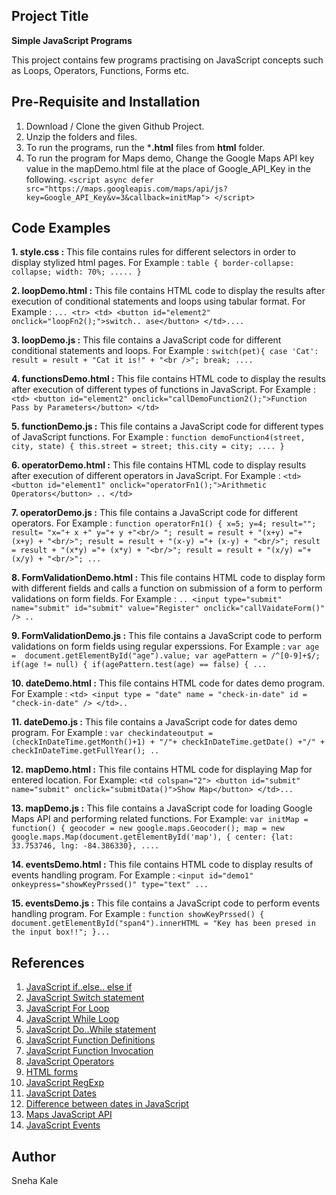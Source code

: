 ## Project Title
**Simple JavaScript Programs**

This project contains few programs practising on JavaScript concepts such as Loops, Operators, Functions, Forms etc.

## Pre-Requisite and Installation
1. Download / Clone the given Github Project.
2. Unzip the folders and files.
3. To run the programs, run the ***.html** files from **html** folder.
4. To run the program for Maps demo, Change the Google Maps API key value in the mapDemo.html file at the place of Google_API_Key in the following.
`<script async defer
            src="https://maps.googleapis.com/maps/api/js?key=Google_API_Key&v=3&callback=initMap">
        </script>`
## Code Examples
**1. style.css :**
This file contains rules for different selectors in order to display stylized html pages.
For Example : `table {
	border-collapse: collapse;
	width: 70%;
	.....
}`

**2. loopDemo.html :**
This file contains HTML code to display the results after execution of conditional statements and loops using tabular format.
For Example : `... <tr>
				<td>
					<button id="element2" onclick="loopFn2();">switch.. ase</button>
				</td>....`

**3. loopDemo.js :**
This file contains a JavaScript code for different conditional statements and loops.
For Example : `switch(pet){
					case 'Cat':
						result = result + "Cat it is!" + "<br />";
						break; ....`

**4. functionsDemo.html :**
This file contains HTML code to display the results after execution of different types of functions in JavaScript.
For Example : `<td>
					<button id="element2" onclick="callDemoFunction2();">Function Pass by Parameters</button>
				</td>`

**5. functionDemo.js :**
This file contains a JavaScript code for different types of JavaScript functions.
For Example : `function demoFunction4(street, city, state) {
		this.street = street;
		this.city = city;
		....
	}`

**6. operatorDemo.html :**
This file contains HTML code to display results after execution of different operators in JavaScript.
For Example : `<td>
					<button id="element1" onclick="operatorFn1();">Arithmetic Operators</button> ..
				</td>`

**7. operatorDemo.js :**
This file contains a JavaScript code for different operators.
For Example : `function operatorFn1() {
	x=5; y=4; result="";
	result= "x="+ x +" y="+ y +"<br/> ";
	result = result + "(x+y) ="+ (x+y) + "<br/>";
	result = result + "(x-y) ="+ (x-y) + "<br/>";
	result = result + "(x*y) ="+ (x*y) + "<br/>";
	result = result + "(x/y) ="+ (x/y) + "<br/>"; ...`

**8. FormValidationDemo.html :**
This file contains HTML code to display form with different fields and calls a function on submission of a form to perform validations on form fields.
For Example : `.. <input type="submit" name="submit" id="submit" value="Register" onclick="callVaidateForm()" /> ..`

**9. FormValidationDemo.js :**
This file contains a JavaScript code to perform validations on form fields using regular experssions.
For Example : `var age =  document.getElementById("age").value;
	var agePattern = /^[0-9]+$/;
	if(age != null) {
		if(agePattern.test(age) == false) { ...`

**10. dateDemo.html :**
This file contains HTML code for dates demo program.
For Example : `<td>
					<input type = "date" name = "check-in-date" id = "check-in-date" />
				</td>..`

**11. dateDemo.js :**
This file contains a JavaScript code for dates demo program.
For Example : `var checkindateoutput = (checkInDateTime.getMonth()+1) + "/"+ checkInDateTime.getDate() +"/"
								  + checkInDateTime.getFullYear(); ..`

**12. mapDemo.html :**
This file contains HTML code for displaying Map for entered location.
For Example: `<td colspan="2">
					<button id="submit" name="submit" onclick="submitData()">Show Map</button>
				</td>...`

**13. mapDemo.js :**
This file contains a JavaScript code for loading Google Maps API and performing related functions.
For Example: `var initMap = function() {
	geocoder = new google.maps.Geocoder();
	map = new google.maps.Map(document.getElementById('map'), {
			center: {lat: 33.753746, lng: -84.386330}, ....`

**14. eventsDemo.html :**
This file contains HTML code to display results of events handling program.
For Example : `<input id="demo1" onkeypress="showKeyPrssed()" type="text" ...`

**15. eventsDemo.js :**
This file contains a JavaScript code to perform events handling program.
For Example : `function showKeyPrssed() {
   document.getElementById("span4").innerHTML = "Key has been presed in the input box!!";
}...`

## References
1. [JavaScript if..else.. else if](https://www.w3schools.com/js/js_if_else.asp)
2. [JavaScript Switch statement](https://www.w3schools.com/js/js_switch.asp)
3. [JavaScript For Loop](https://www.w3schools.com/js/js_loop_for.asp)
4. [JavaScript While Loop](https://www.w3schools.com/js/js_loop_while.asp)
5. [JavaScript Do..While statement](https://www.w3schools.com/jsref/jsref_dowhile.asp)
6. [JavaScript Function Definitions](https://www.w3schools.com/js/js_function_definition.asp)
7. [JavaScript Function Invocation](https://www.w3schools.com/js/js_function_invocation.asp)
8. [JavaScript Operators](https://www.w3schools.com/js/js_operators.asp)
9. [HTML forms](https://www.w3schools.com/html/html_forms.asp)
10. [JavaScript RegExp](https://www.w3schools.com/jsref/jsref_obj_regexp.asp)
11. [JavaScript Dates](https://www.w3schools.com/js/js_dates.asp)
12. [Difference between dates in JavaScript](https://stackoverflow.com/questions/3224834/get-difference-between-2-dates-in-javascript)
13. [Maps JavaScript API](https://developers.google.com/maps/documentation/javascript/tutorial)
14. [JavaScript Events](https://www.w3schools.com/js/js_events.asp)

## Author
Sneha Kale
